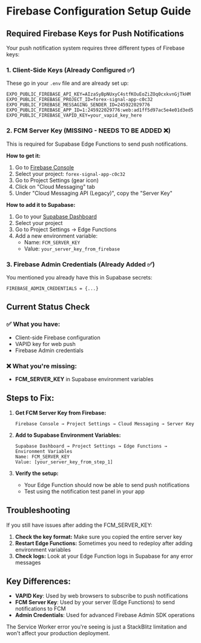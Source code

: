 # Firebase Configuration Setup Guide

## Required Firebase Keys for Push Notifications

Your push notification system requires three different types of Firebase keys:

### 1. Client-Side Keys (Already Configured ✅)
These go in your `.env` file and are already set up:
```env
EXPO_PUBLIC_FIREBASE_API_KEY=AIzaSyBpNUxyC4stfKOuEoZiZOq0cxkvnGjTkHM
EXPO_PUBLIC_FIREBASE_PROJECT_ID=forex-signal-app-c0c32
EXPO_PUBLIC_FIREBASE_MESSAGING_SENDER_ID=245922029776
EXPO_PUBLIC_FIREBASE_APP_ID=1:245922029776:web:ad1ff5d97ac5e4e01d3ed5
EXPO_PUBLIC_FIREBASE_VAPID_KEY=your_vapid_key_here
```

### 2. FCM Server Key (MISSING - NEEDS TO BE ADDED ❌)
This is required for Supabase Edge Functions to send push notifications.

**How to get it:**
1. Go to [Firebase Console](https://console.firebase.google.com/)
2. Select your project: `forex-signal-app-c0c32`
3. Go to Project Settings (gear icon)
4. Click on "Cloud Messaging" tab
5. Under "Cloud Messaging API (Legacy)", copy the "Server Key"

**How to add it to Supabase:**
1. Go to your [Supabase Dashboard](https://supabase.com/dashboard)
2. Select your project
3. Go to Project Settings → Edge Functions
4. Add a new environment variable:
   - Name: `FCM_SERVER_KEY`
   - Value: `your_server_key_from_firebase`

### 3. Firebase Admin Credentials (Already Added ✅)
You mentioned you already have this in Supabase secrets:
```
FIREBASE_ADMIN_CREDENTIALS = {...}
```

## Current Status Check

### ✅ What you have:
- Client-side Firebase configuration
- VAPID key for web push
- Firebase Admin credentials

### ❌ What you're missing:
- **FCM_SERVER_KEY** in Supabase environment variables

## Steps to Fix:

1. **Get FCM Server Key from Firebase:**
   ```
   Firebase Console → Project Settings → Cloud Messaging → Server Key
   ```

2. **Add to Supabase Environment Variables:**
   ```
   Supabase Dashboard → Project Settings → Edge Functions → Environment Variables
   Name: FCM_SERVER_KEY
   Value: [your_server_key_from_step_1]
   ```

3. **Verify the setup:**
   - Your Edge Function should now be able to send push notifications
   - Test using the notification test panel in your app

## Troubleshooting

If you still have issues after adding the FCM_SERVER_KEY:

1. **Check the key format:** Make sure you copied the entire server key
2. **Restart Edge Functions:** Sometimes you need to redeploy after adding environment variables
3. **Check logs:** Look at your Edge Function logs in Supabase for any error messages

## Key Differences:

- **VAPID Key**: Used by web browsers to subscribe to push notifications
- **FCM Server Key**: Used by your server (Edge Functions) to send notifications to FCM
- **Admin Credentials**: Used for advanced Firebase Admin SDK operations

The Service Worker error you're seeing is just a StackBlitz limitation and won't affect your production deployment.